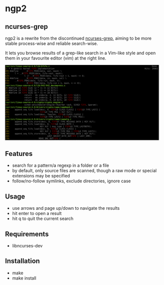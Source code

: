 ngp2
====

ncurses-grep
------------

ngp2 is a rewrite from the discontinued [ncurses-grep](https://github.com/gquere/ngp), aiming to be more stable process-wise and reliable search-wise.

It lets you browse results of a grep-like search in a Vim-like style and open them in your favourite editor (vim) at the right line.


![yay](/capture.png)


Features
--------

- search for a pattern/a regexp in a folder or a file
- by default, only source files are scanned, though a raw mode or special extensions may be specified
- follow/no-follow symlinks, exclude directories, ignore case

Usage
-----

- use arrows and page up/down to navigate the results
- hit enter to open a result
- hit q to quit the current search


Requirements
------------

- libncurses-dev


Installation
------------

- make
- make install

